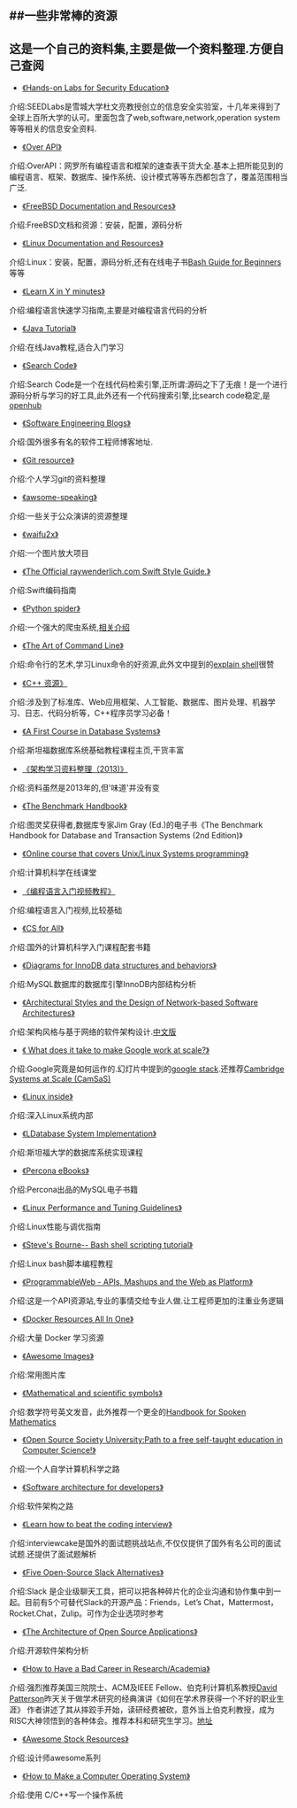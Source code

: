 ##一些非常棒的资源
---
**这是一个自己的资料集,主要是做一个资料整理.方便自己查阅**
---

* [《Hands-on Labs for Security Education》](http://www.cis.syr.edu/~wedu/seed/ )

介绍:SEEDLabs是雪城大学杜文亮教授创立的信息安全实验室，十几年来得到了全球上百所大学的认可。里面包含了web,software,network,operation system等等相关的信息安全资料.

* [《Over API》](http://overapi.com/ )

介绍:OverAPI：网罗所有编程语言和框架的速查表干货大全.基本上把所能见到的编程语言、框架、数据库、操作系统、设计模式等等东西都包含了，覆盖范围相当广泛.

* [《FreeBSD Documentation and Resources》](http://freebsd.active-venture.com/)

介绍:FreeBSD文档和资源：安装，配置，源码分析

* [《Linux Documentation and Resources》](http://linux.die.net/)

介绍:Linux：安装，配置，源码分析,还有在线电子书[Bash Guide for Beginners](http://linux.die.net/Bash-Beginners-Guide/)等等

* [《Learn X in Y minutes》](http://learnxinyminutes.com/)

介绍:编程语言快速学习指南,主要是对编程语言代码的分析

* [《Java Tutorial》](http://www.javatpoint.com/java-tutorial)

介绍:在线Java教程,适合入门学习

* [《Search Code》](https://searchcode.com/)

介绍:Search Code是一个在线代码检索引擎,正所谓:源码之下了无痕！是一个进行源码分析与学习的好工具,此外还有一个代码搜索引擎,比search code稳定,是[openhub](https://code.openhub.net/)

* [《Software Engineering Blogs》](https://github.com/kilimchoi/engineering-blogs)

介绍:国外很多有名的软件工程师博客地址.

* [《Git resource》](https://github.com/xirong/my-git)

介绍:个人学习git的资料整理

* [《awsome-speaking》](https://github.com/matteofigus/awesome-speaking)

介绍:一些关于公众演讲的资源整理

* [《waifu2x》](https://github.com/nagadomi/waifu2x)

介绍:一个图片放大项目

* [《The Official raywenderlich.com Swift Style Guide.》](https://github.com/raywenderlich/swift-style-guide)

介绍:Swift编码指南

* [《Python spider》](https://github.com/binux/pyspider)

介绍:一个强大的爬虫系统,[相关介绍](http://blog.binux.me/2014/11/introduction-to-pyspider/)

* [《The Art of Command Line》](https://github.com/jlevy/the-art-of-command-line)

介绍:命令行的艺术,学习Linux命令的好资源,此外文中提到的[explain shell](http://explainshell.com/)很赞

* [《C++ 资源》](http://codecloud.net/c-plus-plus-resource-2983.html)

介绍:涉及到了标准库、Web应用框架、人工智能、数据库、图片处理、机器学习、日志、代码分析等，C++程序员学习必备！

* [《A First Course in Database Systems》](http://infolab.stanford.edu/~ullman/fcdb.html)

介绍:斯坦福数据库系统基础教程课程主页,干货丰富

* [《架构学习资料整理（2013)》](http://www.diguage.com/archives/41.html)

介绍:资料虽然是2013年的,但'味道'并没有变

* [《The Benchmark Handbook》](http://research.microsoft.com/en-us/um/people/gray/benchmarkhandbook/toc.htm)

介绍:图灵奖获得者,数据库专家Jim Gray (Ed.)的电子书《The Benchmark Handbook for Database and Transaction Systems (2nd Edition)》

* [《Online course that covers Unix/Linux Systems programming》](http://unix.stackexchange.com/questions/75686/online-course-that-covers-unix-linux-systems-programming)

介绍:计算机科学在线课堂

* [《编程语言入门视频教程》](https://github.com/buckyroberts/Source-Code-from-Tutorials)

介绍:编程语言入门视频,比较基础

* [《CS for All》](http://www.cs.hmc.edu/csforall/)

介绍:国外的计算机科学入门课程配套书籍

* [《Diagrams for InnoDB data structures and behaviors》](https://github.com/jeremycole/innodb_diagrams)

介绍:MySQL数据库的数据库引擎InnoDB内部结构分析

* [《Architectural Styles and the Design of Network-based Software Architectures》](https://www.ics.uci.edu/~fielding/pubs/dissertation/top.htm)

介绍:架构风格与基于网络的软件架构设计.[中文版](https://mysql-udf-http.googlecode.com/files/REST_cn.pdf)

* [《	What does it take to make Google work at scale?》](https://docs.google.com/presentation/d/1OvJStE8aohGeI3y5BcYX8bBHwoHYCPu99A3KTTZElr0/preview?sle=true&slide=id.p)

介绍:Google究竟是如何运作的.幻灯片中提到的[google stack](http://malteschwarzkopf.de/research/assets/google-stack.pdf).还推荐[Cambridge Systems at Scale (CamSaS)](http://www.cl.cam.ac.uk/research/srg/netos/camsas/)

* [《Linux inside》](https://github.com/0xAX/linux-insides)

介绍:深入Linux系统内部

* [《LDatabase System Implementation》](https://web.stanford.edu/class/cs346/2015/)

介绍:斯坦福大学的数据库系统实现课程

* [《Percona eBooks》](https://www.percona.com/resources/ebooks)

介绍:Percona出品的MySQL电子书籍

* [《Linux Performance and Tuning Guidelines》](http://www.brendangregg.com/linuxperf.html)

介绍:Linux性能与调优指南

* [《Steve's Bourne-- Bash shell scripting tutorial》](http://steve-parker.org/sh/sh.shtml)

介绍:Linux bash脚本编程教程

* [《ProgrammableWeb - APIs, Mashups and the Web as Platform》](http://www.programmableweb.com/)

介绍:这是一个API资源站,专业的事情交给专业人做.让工程师更加的注重业务逻辑

* [《Docker Resources All In One》](https://github.com/hangyan/docker-resources)

介绍:大量 Docker 学习资源

* [《Awesome Images》](https://github.com/heyalexej/awesome-images)

介绍:常用图片库

* [《Mathematical and scientific symbols》](http://www.uefap.com/speaking/symbols/symbols.htm)

介绍:数学符号英文发音，此外推荐一个更全的[Handbook for Spoken Mathematics](http://web.efzg.hr/dok/MAT/vkojic/Larrys_speakeasy.pdf)

* [《Open Source Society University:Path to a free self-taught education in Computer Science!》](https://github.com/open-source-society/computer-science)

介绍:一个人自学计算机科学之路

* [《Software architecture for developers》](http://www.codingthearchitecture.com/)

介绍:软件架构之路

* [《Learn how to beat the coding interview》](https://www.interviewcake.com/)

介绍:interviewcake是国外的面试题挑战站点,不仅仅提供了国外有名公司的面试试题.还提供了面试题解析

* [《Five Open-Source Slack Alternatives》](https://blog.okturtles.com/2015/11/five-open-source-slack-alternatives/)

介绍:Slack 是企业级聊天工具，把可以把各种碎片化的企业沟通和协作集中到一起。目前有5个可替代Slack的开源产品：Friends，Let’s Chat，Mattermost，Rocket.Chat，Zulip。可作为企业选项时参考

* [《The Architecture of Open Source Applications》](http://aosabook.org/en/index.html)

介绍:开源软件架构分析

* [《How to Have a Bad Career in Research/Academia》](http://pages.cs.wisc.edu/~markhill/patterson_bad_career_98.pdf)

介绍:强烈推荐美国三院院士、ACM及IEEE Fellow、伯克利计算机系教授[David Patterson](http://www.eecs.berkeley.edu/Faculty/Homepages/patterson.html)昨天关于做学术研究的经典演讲《如何在学术界获得一个不好的职业生涯》 作者讲述了其从摔跤手开始，读研经费被砍，意外当上伯克利教授，成为RISC大神领悟到的各种体会。推荐本科和研究生学习。[地址](https://www.youtube.com/watch?v=Pbdo-ozuOug)

* [《Awesome Stock Resources》](https://github.com/neutraltone/awesome-stock-resources)

介绍:设计师awesome系列

* [《How to Make a Computer Operating System》](https://github.com/SamyPesse/How-to-Make-a-Computer-Operating-System)

介绍:使用 C/C++写一个操作系统
